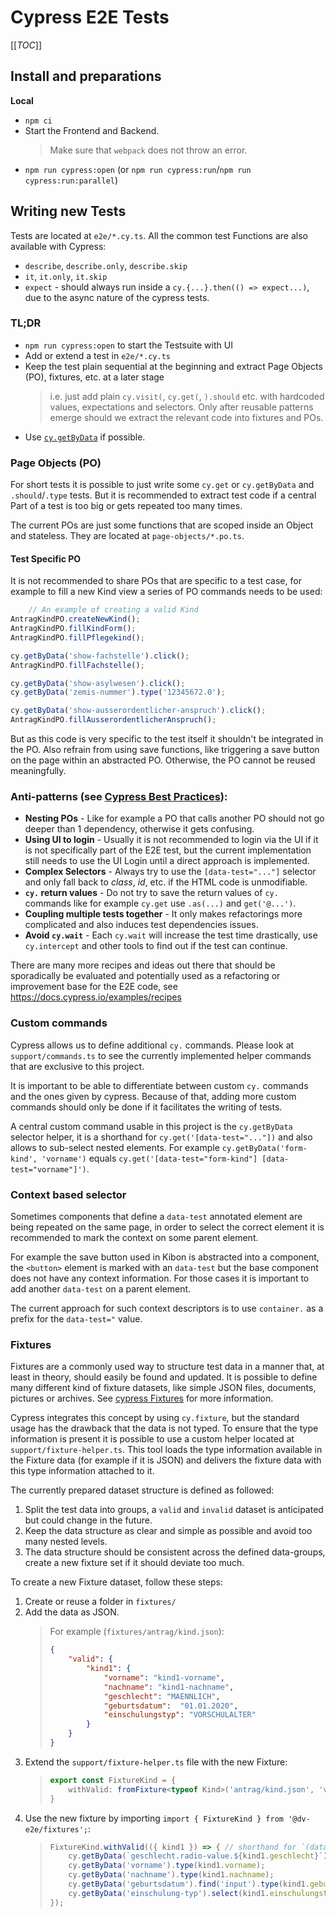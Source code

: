 # Cypress E2E Tests

[[_TOC_]]

## Install and preparations

**Local**

* `npm ci`
* Start the Frontend and Backend.
  > Make sure that `webpack` does not throw an error.
* `npm run cypress:open` (or `npm run cypress:run`/`npm run cypress:run:parallel`)

## Writing new Tests

Tests are located at `e2e/*.cy.ts`. All the common test Functions are also available with Cypress:

* `describe`, `describe.only`, `describe.skip`
* `it`, `it.only`, `it.skip`
* `expect` - should always run inside a `cy.{...}.then(() => expect...)`, due to the async nature of the cypress tests.

### TL;DR

* `npm run cypress:open` to start the Testsuite with UI
* Add or extend a test in `e2e/*.cy.ts`
* Keep the test plain sequential at the beginning and extract Page Objects (PO), fixtures, etc. at a later stage
  > i.e. just add plain `cy.visit(`, `cy.get(`, `).should` etc. with hardcoded values, expectations and selectors.
  > Only after reusable patterns emerge should we extract the relevant code into fixtures and POs.
* Use [`cy.getByData`](#dv-get-by-id) if possible.

### Page Objects (PO)

For short tests it is possible to just write some `cy.get` or `cy.getByData` and `.should`/`.type` tests.
But it is recommended to extract test code if a central Part of a test is too big or gets repeated too many times.

The current POs are just some functions that are scoped inside an Object and stateless.
They are located at `page-objects/*.po.ts`.

#### Test Specific PO

It is not recommended to share POs that are specific to a test case, for example to fill a new Kind view a series of PO commands
needs to be used:

```typescript
    // An example of creating a valid Kind
AntragKindPO.createNewKind();
AntragKindPO.fillKindForm();
AntragKindPO.fillPflegekind();

cy.getByData('show-fachstelle').click();
AntragKindPO.fillFachstelle();

cy.getByData('show-asylwesen').click();
cy.getByData('zemis-nummer').type('12345672.0');

cy.getByData('show-ausserordentlicher-anspruch').click();
AntragKindPO.fillAusserordentlicherAnspruch();
```

But as this code is very specific to the test itself it shouldn't be integrated in the PO. Also refrain from using save functions,
like triggering a save button on the page within an abstracted PO. Otherwise, the PO cannot be reused meaningfully.

### Anti-patterns (see [Cypress Best Practices](https://docs.cypress.io/guides/references/best-practices)):

* **Nesting POs** - Like for example a PO that calls another PO should not go deeper than 1 dependency, otherwise it gets
  confusing.
* **Using UI to login** - Usually it is not recommended to login via the UI if it is not specifically part of the E2E test, but
  the current implementation still needs to use the UI Login until a direct approach is implemented.
* **Complex Selectors** - Always try to use the `[data-test="..."]` selector and only fall back to _class_, _id_, etc. if the HTML
  code is unmodifiable.
* **`cy.` return values** - Do not try to save the return values of `cy.` commands like for example `cy.get` use `.as(...)` and
  `get('@...')`.
* **Coupling multiple tests together** - It only makes refactorings more complicated and also induces test dependencies issues.
* **Avoid `cy.wait`** - Each `cy.wait` will increase the test time drastically, use `cy.intercept` and other tools to find out if
  the test can continue.

There are many more recipes and ideas out there that should be sporadically be evaluated and potentially used as a refactoring or
improvement base for the E2E code, see https://docs.cypress.io/examples/recipes

### Custom commands

Cypress allows us to define additional `cy.` commands. Please look at `support/commands.ts` to see the currently implemented
helper commands that are exclusive to this project.

It is important to be able to differentiate between custom `cy.` commands and the ones given by cypress. Because of that, adding
more custom commands should only be done if it facilitates the writing of tests.

<span id="dv-get-by-id"></span>A central custom command usable in this project is the `cy.getByData` selector helper, it is a shorthand for
`cy.get('[data-test="..."])` and also allows to sub-select nested elements. For example `cy.getByData('form-kind', 'vorname')`
equals `cy.get('[data-test="form-kind"] [data-test="vorname"]')`.

### Context based selector

Sometimes components that define a `data-test` annotated element are being repeated on the same page, in order to select the
correct element it is recommended to mark the context on some parent element.

For example the save button used in Kibon is abstracted into a component, the `<button>` element is marked with an `data-test`
but the base component does not have any context information. For those cases it is important to add another `data-test` on a
parent element.

The current approach for such context descriptors is to use `container.` as a prefix for the `data-test="` value.

### Fixtures

Fixtures are a commonly used way to structure test data in a manner that, at least in theory, should easily be found and updated.
It is possible to define many different kind of fixture datasets, like simple JSON files, documents, pictures or archives. See
[cypress Fixtures](https://docs.cypress.io/api/commands/fixture#Examples) for more information.

Cypress integrates this concept by using `cy.fixture`, but the standard usage has the drawback that the data is not typed. To
ensure that the type information is present it is possible to use a custom helper located at `support/fixture-helper.ts`. This
tool loads the type information available in the Fixture data (for example if it is JSON) and delivers the fixture data with this
type information attached to it.

The currently prepared dataset structure is defined as followed:

1. Split the test data into groups, a `valid` and `invalid` dataset is anticipated but could change in the future.
2. Keep the data structure as clear and simple as possible and avoid too many nested levels.
3. The data structure should be consistent across the defined data-groups, create a new fixture set if it should deviate too much.

To create a new Fixture dataset, follow these steps:

1. Create or reuse a folder in `fixtures/`
2. Add the data as JSON.
   > For example (`fixtures/antrag/kind.json`):
   > ```json
   > {
   >     "valid": {
   >         "kind1": {
   >             "vorname": "kind1-vorname",
   >             "nachname": "kind1-nachname",
   >             "geschlecht": "MAENNLICH",
   >             "geburtsdatum":  "01.01.2020",
   >             "einschulungstyp": "VORSCHULALTER"
   >         }
   >     }
   > }
   > ```
3. Extend the `support/fixture-helper.ts` file with the new Fixture:
   > ```typescript
   > export const FixtureKind = {
   >     withValid: fromFixture<typeof Kind>('antrag/kind.json', 'valid'),
   > }
   > ```
4. Use the new fixture by importing `import { FixtureKind } from '@dv-e2e/fixtures';`:
   > ```typescript
   > FixtureKind.withValid(({ kind1 }) => { // shorthand for `(data) => { ... data.kind1 ... }`
   >     cy.getByData(`geschlecht.radio-value.${kind1.geschlecht}`).click();
   >     cy.getByData('vorname').type(kind1.vorname);
   >     cy.getByData('nachname').type(kind1.nachname);
   >     cy.getByData('geburtsdatum').find('input').type(kind1.geburtsdatum);
   >     cy.getByData('einschulung-typ').select(kind1.einschulungstyp);
   > });
   > ```
